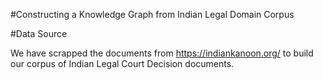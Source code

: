 #Constructing a Knowledge Graph from Indian Legal Domain Corpus

#Data Source

We have scrapped the documents from https://indiankanoon.org/ to build our corpus of Indian Legal Court Decision documents.


